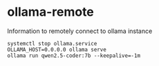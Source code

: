 # ollama-remote
Information to remotely connect to ollama instance

```
systemctl stop ollama.service
OLLAMA_HOST=0.0.0.0 ollama serve
ollama run qwen2.5-coder:7b --keepalive=-1m
```
